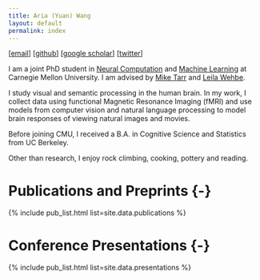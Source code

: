 ```yaml
---
title: Aria (Yuan) Wang
layout: default
permalink: index
---
```


[<a href="mailto:ariawang@cmu.edu">email</a>]
[<a href="https://www.github.com/ariaaay">github</a>]
[<a href="https://scholar.google.com/citations?user=MepHbYgAAAAJ&hl=en">google scholar</a>]
[<a href="https://twitter.com/ariairaw">twitter</a>]

I am a joint PhD student in [Neural Computation](http://compneuro.cmu.edu/) and [Machine Learning](https://www.ml.cmu.edu/) at Carnegie Mellon University. I am advised by
[Mike Tarr](https://www.cmu.edu/dietrich/psychology/people/core-training-faculty/tarr-michael.html) and
[Leila Wehbe](https://www.cs.cmu.edu/~lwehbe/).

I study visual and semantic processing in the human brain. In my work, I collect data using functional Magnetic Resonance Imaging (fMRI) and use models from computer vision and natural language processing to model brain responses of viewing natural images and movies. 

Before joining CMU, I received a B.A. in Cognitive Science and Statistics from UC Berkeley.

Other than research, I enjoy rock climbing, cooking, pottery and reading.

# Publications and Preprints {-}
{% include pub_list.html list=site.data.publications %}

# Conference Presentations {-}
{% include pub_list.html list=site.data.presentations %}

<!-- # Projects {-}
{% include detail_list.html list=site.data.projects %} -->
